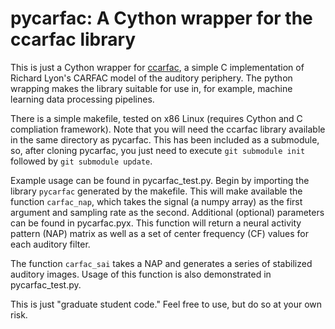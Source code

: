 # pycarfac: A Cython wrapper for the ccarfac library

This is just a Cython wrapper for [ccarfac](https://github.com/analogouscircuit/ccarfac), 
a simple C implementation of Richard Lyon's CARFAC model of the auditory periphery. The python
wrapping makes the library suitable for use in, for example, machine learning data processing pipelines.  

There is a simple makefile, tested on x86 Linux (requires Cython and C compliation framework). Note that you
will need the ccarfac library available in the same directory as pycarfac.  This has been included as a submodule,
so, after cloning pycarfac, you just need to execute `git submodule init` followed by `git submodule update`.

Example usage can be found in pycarfac_test.py.  Begin by importing the
library `pycarfac` generated by the makefile.  This will make available the function `carfac_nap`,
which takes the signal (a numpy array) as the
first argument and sampling rate as the second.  Additional (optional) parameters can be found in pycarfac.pyx.
This function will return a neural activity pattern (NAP) matrix as well as a set of center frequency (CF)
values for each auditory filter.

The function `carfac_sai` takes a NAP and generates a series of stabilized auditory images.  Usage of this function
is also demonstrated in pycarfac_test.py.

This is just "graduate student code."  Feel free to use, but do so at your own risk.
